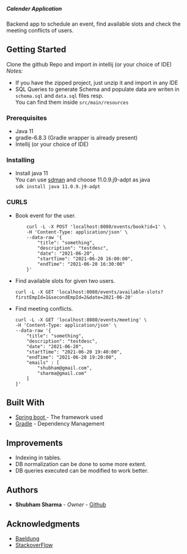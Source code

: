 ##### Calender Application

Backend app to schedule an event, find available slots and 
check the meeting conflicts of users.

## Getting Started
Clone the github Repo and import in intellij (or your choice of IDE) \
*Notes:* 
- If you have the zipped project, just unzip it and import in any IDE
- SQL Queries to generate Schema and populate data are writen in `schema.sql` and `data.sql` files resp. \
  You can find them inside `src/main/resources` 

### Prerequisites
- Java 11
- gradle-6.8.3 (Gradle wrapper is already present)
- Intellij (or your choice of IDE)

### Installing
- Install java 11 \
  You can use [sdman](https://sdkman.io/install) and choose 11.0.9.j9-adpt as java<br>
  `sdk install java 11.0.9.j9-adpt`
  
### CURLS
- Book event for the user.
    ```
        curl -L -X POST 'localhost:8080/events/book?id=1' \
        -H 'Content-Type: application/json' \
        --data-raw '{
            "title": "something",
            "description": "testdesc",
            "date": "2021-06-20",
            "startTime": "2021-06-20 16:00:00",
            "endTime": "2021-06-20 16:30:00"
        }'    
    ```
- Find available slots for given two users.
    ```
    curl -L -X GET 'localhost:8080/events/available-slots?firstEmpId=1&secondEmpId=2&date=2021-06-20'
    ```
- Find meeting conflicts.
    ```
    curl -L -X GET 'localhost:8080/events/meeting' \
    -H 'Content-Type: application/json' \
    --data-raw '{
        "title": "something",
        "description": "testdesc",
        "date": "2021-06-20",
        "startTime": "2021-06-20 19:40:00",
        "endTime": "2021-06-20 19:20:00",
        "emails" : [
            "shubham@gmail.com",
            "sharma@gmail.com"
        ]
    }'
    ```
    
## Built With
* [Spring boot ](https://spring.io/projects/spring-boot) - The framework used
* [Gradle](https://gradle.org/) - Dependency Management

## Improvements
- Indexing in tables.
- DB normalization can be done to some more extent.
- DB queries executed can be modified to work better.

## Authors
* **Shubham Sharma** - *Owner* - [Github](https://github.com/shubham-shar)

## Acknowledgments
- [Baeldung](https://www.baeldung.com)
- [StackoverFlow](https://stackoverflow.com/)
